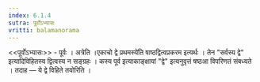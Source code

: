 ```yaml
---
index: 6.1.4
sutra: पूर्वोऽभ्यासः
vritti: balamanorama
---
```


<<पूर्वोऽभ्यासः>> - पूर्वः । अत्रेति ।एकाचो द्वे प्रथमस्ये॑ति षाष्ठद्वित्वप्रकरम इत्यर्थः । तेन "सर्वस्य द्वे" इत्यादिविहितस्य द्वित्वस्य न सङ्ग्रहः । कस्य पूर्व इत्याकाङ्क्षायां "द्वे" इत्यनुवृत्तं षष्ठआ विपरिणतं संबध्यते । तदाह — ये द्वे विहिते तयोरिति ।